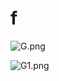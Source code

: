 # f

![G.png](https://github.com/Tan12d/Oracle-Database-Problems/assets/100254217/e55c6329-cb6a-4e76-8ced-c887e8e75814)

![G1.png](https://github.com/Tan12d/Oracle-Database-Problems/assets/100254217/1e16120c-2033-470f-94dd-bbef4f0fb70d)
